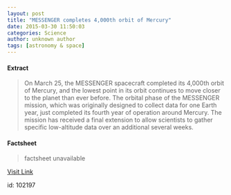 ```yaml
---
layout: post
title: "MESSENGER completes 4,000th orbit of Mercury"
date: 2015-03-30 11:50:03
categories: Science
author: unknown author
tags: [astronomy & space]
---
```



#### Extract
>On March 25, the MESSENGER spacecraft completed its 4,000th orbit of Mercury, and the lowest point in its orbit continues to move closer to the planet than ever before. The orbital phase of the MESSENGER mission, which was originally designed to collect data for one Earth year, just completed its fourth year of operation around Mercury. The mission has received a final extension to allow scientists to gather specific low-altitude data over an additional several weeks.

#### Factsheet
>factsheet unavailable

[Visit Link](http://phys.org/news346918691.html)

id:  102197
